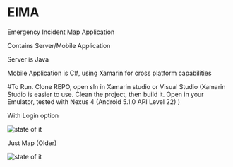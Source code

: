 # EIMA
Emergency Incident Map Application

Contains Server/Mobile Application


Server is Java







Mobile Application is C#, using Xamarin for cross platform capabilities

#To Run.
Clone REPO, open sln in Xamarin studio or Visual Studio (Xamarin Studio is easier to use. Clean the project, then build it. Open in your Emulator, tested with Nexus 4 (Android 5.1.0 API Level 22) )

With Login option

![state of  it](https://i.gyazo.com/965ed41f03579eaf29f71a3cc6a60681.gif)



Just Map (Older)

![state of  it](https://i.gyazo.com/271b322b21d987faa19d87214694ec8f.gif)

